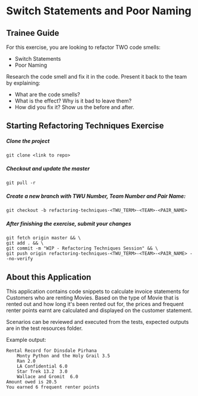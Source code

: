 # Switch Statements and Poor Naming

## Trainee Guide

For this exercise, you are looking to refactor TWO code smells:
* Switch Statements
* Poor Naming

Research the code smell and fix it in the code.
Present it back to the team by explaining: 
* What are the code smells?
* What is the effect? Why is it bad to leave them?
* How did you fix it? Show us the before and after.

## Starting Refactoring Techniques Exercise

##### Clone the project
```shell
git clone <link to repo>
```

##### Checkout and update the master
```shell
git pull -r
```

##### Create a new branch with TWU Number, Team Number and Pair Name:
```shell
git checkout -b refactoring-techniques-<TWU_TERM>-<TEAM>-<PAIR_NAME>
```

##### After finishing the exercise, submit your changes
```shell
git fetch origin master && \
git add . && \
git commit -m "WIP - Refactoring Techniques Session" && \
git push origin refactoring-techniques-<TWU_TERM>-<TEAM>-<PAIR_NAME> --no-verify
```

## About this Application

This application contains code snippets to calculate invoice statements for Customers who are renting Movies. 
Based on the type of Movie that is rented out and how long it's been rented out for, the prices and frequent renter points earnt are calculated and displayed on the customer statement. 

Scenarios can be reviewed and executed from the tests, expected outputs are in the test resources folder.

Example output: 

```
Rental Record for Dinsdale Pirhana
	Monty Python and the Holy Grail	3.5
	Ran	2.0
	LA Confidential	6.0
	Star Trek 13.2	3.0
	Wallace and Gromit	6.0
Amount owed is 20.5
You earned 6 frequent renter points
```

